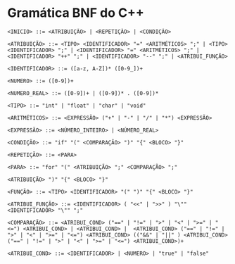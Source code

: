 # Gramática BNF do C++

    <INICIO> ::= <ATRIBUIÇÃO> | <REPETIÇÃO> | <CONDIÇÃO>

    <ATRIBUIÇÃO> ::= <TIPO> <IDENTIFICADOR> "=" <ARITMÉTICOS> ";" | <TIPO> <IDENTIFICADOR> ";" | <IDENTIFICADOR> "=" <ARITMÉTICOS> ";" | <IDENTIFICADOR> "++" ";" | <IDENTIFICADOR> "--" ";" | <ATRIBUI_FUNÇÃO>
    
    <IDENTIFICADOR> ::= ([a-z, A-Z])* ([0-9_])+
    
    <NUMERO> ::= ([0-9])+
    
    <NUMERO_REAL> ::= ([0-9])+ | ([0-9])* . ([0-9])*

    <TIPO> ::= "int" | "float" | "char" | "void"
    
    <ARITMÉTICOS> ::= <EXPRESSÃO> ("+" | "-" | "/" | "*") <EXPRESSÃO>
    
    <EXPRESSÃO> ::= <NÚMERO_INTEIRO> | <NÚMERO_REAL>
    
    <CONDIÇÃO> ::= "if" "(" <COMPARAÇÃO> ")" "{" <BLOCO> "}"

    <REPETIÇÃO> ::= <PARA>
    
    <PARA> ::= "for" "(" <ATRIBUIÇÃO> ";" <COMPARAÇÃO> ";" 
    
    <ATRIBUIÇÃO> ")" "{" <BLOCO> "}"
    
    <FUNÇÃO> ::= <TIPO> <IDENTIFICADOR> "(" ")" "{" <BLOCO> "}"
    
    <ATRIBUI_FUNÇÃO> ::= <IDENTIFICADOR> ( "<<" | ">>" ) "\"" <IDENTIFICADOR> "\"" ";" 

    <COMPARAÇÃO> ::= <ATRIBUI_COND> ("==" | "!=" | ">" | "<" | ">=" | "<=") <ATRIBUI_COND> | <ATRIBUI_COND> |  <ATRIBUI_COND> ("==" | "!=" | ">" | "<" | ">=" | "<=") <ATRIBUI_COND> (("&&" | "||" ) <ATRIBUI_COND> ("==" | "!=" | ">" | "<" | ">=" | "<=") <ATRIBUI_COND>)+ 

    <ATRIBUI_COND> ::= <IDENTIFICADOR> | <NUMERO> | "true" | "false"  
